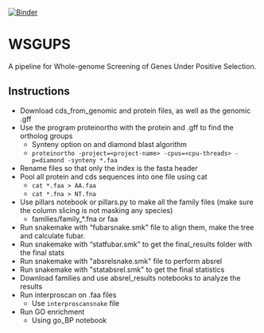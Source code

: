 [![Binder](https://mybinder.org/badge_logo.svg)](https://mybinder.org/v2/gh/danielzmbp/wsgups/master)

# WSGUPS
A pipeline for Whole-genome Screening of Genes Under Positive Selection.
## Instructions
* Download cds_from_genomic and protein files, as well as the genomic .gff  
* Use the program proteinortho with the protein and .gff to find the ortholog groups
    * Synteny option on and diamond blast algorithm
    * `proteinortho -project=<project-name> -cpus=<cpu-threads> -p=diamond -synteny *.faa`
* Rename files so that only the index is the fasta header
* Pool all protein and cds sequences into one file using cat
    * `cat *.faa > AA.faa`
    * `cat *.fna > NT.fna`
* Use pillars notebook or pillars.py to make all the family files (make sure the column slicing is not masking any species)
    * families/family_*.fna or faa
* Run snakemake with “fubarsnake.smk" file to align them, make the tree and calculate fubar.
* Run snakemake with “statfubar.smk” to get the final_results folder with the final stats
* Run snakemake with "absrelsnake.smk" file to perform absrel
* Run snakemake with "statabsrel.smk" to get the final statistics
* Download families and use absrel_results notebooks to analyze the results
* Run interproscan on .faa files
    * Use `interproscansnake` file
* Run GO enrichment
    * Using go_BP notebook
